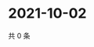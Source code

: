 # 2021-10-02

共 0 条

<!-- BEGIN -->
<!-- 最后更新时间 Sat Oct 02 2021 07:14:48 GMT+0800 (China Standard Time) -->

<!-- END -->
